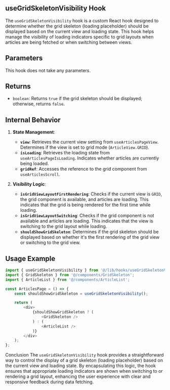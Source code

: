 ## useGridSkeletonVisibility Hook

The `useGridSkeletonVisibility` hook is a custom React hook designed to determine whether the grid skeleton (loading placeholder) should be displayed based on the current view and loading state. This hook helps manage the visibility of loading indicators specific to grid layouts when articles are being fetched or when switching between views.

## Parameters

This hook does not take any parameters.

## Returns

- `boolean`: Returns `true` if the grid skeleton should be displayed; otherwise, returns `false`.

## Internal Behavior

1. **State Management**:
    - **`view`**: Retrieves the current view setting from `useArticlesPageView`. Determines if the view is set to grid mode (`ArticleView.GRID`).
    - **`isLoading`**: Retrieves the loading state from `useArticlesPageIsLoading`. Indicates whether articles are currently being loaded.
    - **`gridRef`**: Accesses the reference to the grid component from `useArticlesScroll`.

2. **Visibility Logic**:
    - **`isGridViewLayoutFirstRendering`**: Checks if the current view is `GRID`, the grid component is available, and articles are loading. This indicates that the grid is being rendered for the first time while loading.
    - **`isGridViewLayoutSwitching`**: Checks if the grid component is not available and articles are loading. This indicates that the view is switching to the grid layout while loading.
    - **`shouldShowGridSkeleton`**: Determines if the grid skeleton should be displayed based on whether it's the first rendering of the grid view or switching to the grid view.

## Usage Example

```typescript jsx
import { useGridSkeletonVisibility } from '@/lib/hooks/useGridSkeletonVisibility/useGridSkeletonVisibility';
import { GridSkeleton } from '@/components/GridSkeleton';
import { ArticleList } from '@/components/ArticleList';

const ArticlesPage = () => {
    const shouldShowGridSkeleton = useGridSkeletonVisibility();

    return (
        <div>
            {shouldShowGridSkeleton ? (
                <GridSkeleton />
            ) : (
                <ArticleList />
            )}
        </div>
    );
};
```

Conclusion
The `useGridSkeletonVisibility` hook provides a straightforward way to control the display of a grid skeleton (loading placeholder) based on the current view and loading state. By encapsulating this logic, the hook ensures that appropriate loading indicators are shown when switching to or rendering a grid layout, enhancing the user experience with clear and responsive feedback during data fetching.
